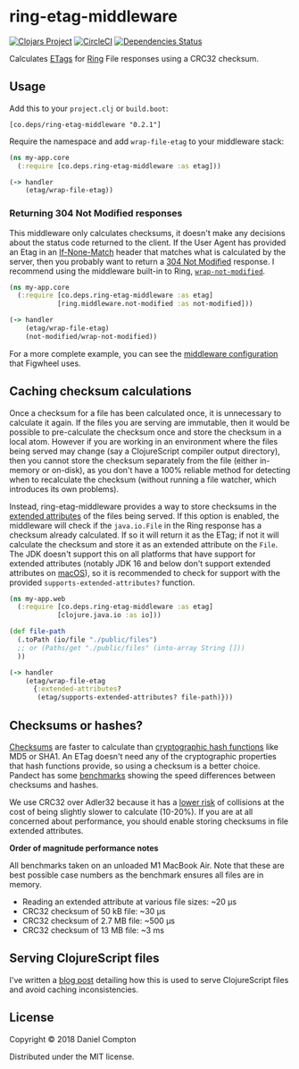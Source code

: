 # ring-etag-middleware

[![Clojars Project](https://img.shields.io/clojars/v/co.deps/ring-etag-middleware.svg)](https://clojars.org/co.deps/ring-etag-middleware) [![CircleCI](https://circleci.com/gh/danielcompton/ring-ip-whitelist.svg?style=svg)](https://circleci.com/gh/danielcompton/ring-ip-whitelist) [![Dependencies Status](https://versions.deps.co/deps-app/ring-etag-middleware/status.svg)](https://versions.deps.co/deps-app/ring-etag-middleware)

Calculates [ETags](https://developer.mozilla.org/en-US/docs/Web/HTTP/Headers/ETag) for [Ring](https://github.com/ring-clojure/ring) File responses using a CRC32 checksum.

## Usage

Add this to your `project.clj` or `build.boot`:

```
[co.deps/ring-etag-middleware "0.2.1"]
```

Require the namespace and add `wrap-file-etag` to your middleware stack:

```clojure
(ns my-app.core
  (:require [co.deps.ring-etag-middleware :as etag]))

(-> handler
    (etag/wrap-file-etag))
```

### Returning 304 Not Modified responses

This middleware only calculates checksums, it doesn't make any decisions about the status code returned to the client. If the User Agent has provided an Etag in an [If-None-Match](https://developer.mozilla.org/en-US/docs/Web/HTTP/Headers/If-None-Match) header that matches what is calculated by the server, then you probably want to return a [304 Not Modified](https://httpstatuses.com/304) response. I recommend using the middleware built-in to Ring, [`wrap-not-modified`](http://ring-clojure.github.io/ring/ring.middleware.not-modified.html).

```clojure
(ns my-app.core
  (:require [co.deps.ring-etag-middleware :as etag]
            [ring.middleware.not-modified :as not-modified]))

(-> handler
    (etag/wrap-file-etag)
    (not-modified/wrap-not-modified))
```

For a more complete example, you can see the [middleware configuration](https://github.com/bhauman/lein-figwheel/blob/v0.5.17/sidecar/src/figwheel_sidecar/components/figwheel_server.clj#L261-L263) that Figwheel uses.

## Caching checksum calculations

Once a checksum for a file has been calculated once, it is unnecessary to calculate it again. If the files you are serving are immutable, then it would be possible to pre-calculate the checksum once and store the checksum in a local atom. However if you are working in an environment where the files being served may change (say a ClojureScript compiler output directory), then you cannot store the checksum separately from the file (either in-memory or on-disk), as you don't have a 100% reliable method for detecting when to recalculate the checksum (without running a file watcher, which introduces its own problems).

Instead, ring-etag-middleware provides a way to store checksums in the [extended attributes](https://en.wikipedia.org/wiki/Extended_file_attributes) of the files being served. If this option is enabled, the middleware will check if the `java.io.File` in the Ring response has a checksum already calculated. If so it will return it as the ETag; if not it will calculate the checksum and store it as an extended attribute on the `File`. The JDK doesn't support this on all platforms that have support for extended attributes (notably JDK 16 and below don't support extended attributes on [macOS](https://bugs.openjdk.java.net/browse/JDK-8030048)), so it is recommended to check for support with the provided `supports-extended-attributes?` function.

```clojure
(ns my-app.web
  (:require [co.deps.ring-etag-middleware :as etag]
            [clojure.java.io :as io]))

(def file-path
  (.toPath (io/file "./public/files")
  ;; or (Paths/get "./public/files" (into-array String []))
  ))

(-> handler
    (etag/wrap-file-etag
      {:extended-attributes?
       (etag/supports-extended-attributes? file-path)}))
```

## Checksums or hashes?

[Checksums](https://en.wikipedia.org/wiki/Checksum) are faster to calculate than [cryptographic hash functions](https://en.wikipedia.org/wiki/Cryptographic_hash_function) like MD5 or SHA1. An ETag doesn't need any of the cryptographic properties that hash functions provide, so using a checksum is a better choice. Pandect has some [benchmarks](https://github.com/xsc/pandect#benchmark-results) showing the speed differences between checksums and hashes.

We use CRC32 over Adler32 because it has a [lower risk](https://www.leviathansecurity.com/blog/analysis-of-adler32) of collisions at the cost of being slightly slower to calculate (10-20%). If you are at all concerned about performance, you should enable storing checksums in file extended attributes.

**Order of magnitude performance notes**

All benchmarks taken on an unloaded M1 MacBook Air. Note that these are best possible case numbers as the benchmark ensures all files are in memory.

* Reading an extended attribute at various file sizes: ~20 µs
* CRC32 checksum of 50 kB file: ~30 µs
* CRC32 checksum of 2.7 MB file: ~500 µs
* CRC32 checksum of 13 MB file: ~3 ms

## Serving ClojureScript files

I've written a [blog post](https://danielcompton.net/2018/03/21/how-to-serve-clojurescript) detailing how this is used to serve ClojureScript files and avoid caching inconsistencies.

## License

Copyright © 2018 Daniel Compton

Distributed under the MIT license.
